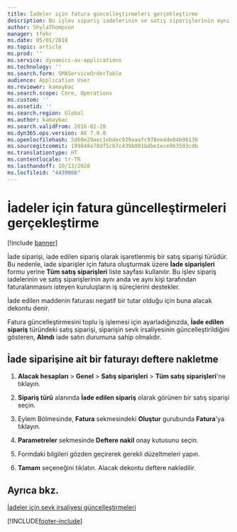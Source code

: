 ```yaml
---
title: İadeler için fatura güncelleştirmeleri gerçekleştirme
description: Bu işlev sipariş iadelerinin ve satış siparişlerinin aynı anda ve aynı kişi tarafından faturalanmasını isteyen kuruluşların iş süreçlerini destekler.
author: ShylaThompson
manager: tfehr
ms.date: 05/01/2018
ms.topic: article
ms.prod: ''
ms.service: dynamics-ax-applications
ms.technology: ''
ms.search.form: SMAServiceOrderTable
audience: Application User
ms.reviewer: kamaybac
ms.search.scope: Core, Operations
ms.custom: ''
ms.assetid: ''
ms.search.region: Global
ms.author: kamaybac
ms.search.validFrom: 2016-02-28
ms.dyn365.ops.version: AX 7.0.0
ms.openlocfilehash: 5d60e29aec1ebdec939aaafc978ee4de04b96136
ms.sourcegitcommit: 199848e78df5cb7c439b001bdbe1ece963593cdb
ms.translationtype: HT
ms.contentlocale: tr-TR
ms.lasthandoff: 10/13/2020
ms.locfileid: "4439066"
---
```

# <a name="perform-invoice-updates-for-returns"></a>İadeler için fatura güncelleştirmeleri gerçekleştirme 

[!include [banner](../includes/banner.md)]


İade siparişi, iade edilen sipariş olarak işaretlenmiş bir satış siparişi türüdür. Bu nedenle, iade siparişler için fatura oluşturmak üzere **İade siparişleri** formu yerine **Tüm satış siparişleri** liste sayfası kullanılır. Bu işlev sipariş iadelerinin ve satış siparişlerinin aynı anda ve aynı kişi tarafından faturalanmasını isteyen kuruluşların iş süreçlerini destekler.

İade edilen maddenin faturası negatif bir tutar olduğu için buna alacak dekontu denir.

Fatura güncelleştirmesini toplu iş işlemesi için ayarladığınızda, **İade edilen sipariş** türündeki satış siparişi, siparişin sevk irsaliyesinin güncelleştirildiğini gösteren, **Alındı** iade satırı durumuna sahip olmalıdır.

## <a name="post-an-invoice-for-a-return-order"></a>İade siparişine ait bir faturayı deftere nakletme

1.  **Alacak hesapları** \> **Genel** \> **Satış siparişleri** \> **Tüm satış siparişleri**'ne tıklayın.

2.  **Sipariş türü** alanında **İade edilen sipariş** olarak görünen bir satış siparişi seçin.

3.  Eylem Bölmesinde, **Fatura** sekmesindeki **Oluştur** gurubunda **Fatura**'ya tıklayın.

4.  **Parametreler** sekmesinde **Deftere nakil** onay kutusunu seçin.

5.  Formdaki bilgileri gözden geçirerek gerekli düzeltmeleri yapın.

6.  **Tamam** seçeneğini tıklatın. Alacak dekontu deftere nakledilir.

## <a name="see-also"></a>Ayrıca bkz.

[İadeler için sevk irsaliyesi güncelleştirmeleri](packing-slip-updates-returns.md)

  




[!INCLUDE[footer-include](../../includes/footer-banner.md)]